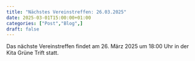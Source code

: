 ```yaml
---
title: "Nächstes Vereinstreffen: 26.03.2025"
date: 2025-03-01T15:00:00+01:00
categories: ["Post","Blog",]
draft: false
---
```


Das nächste Vereinstreffen findet am 26. März 2025 um 18:00 Uhr in der Kita Grüne Trift statt.
